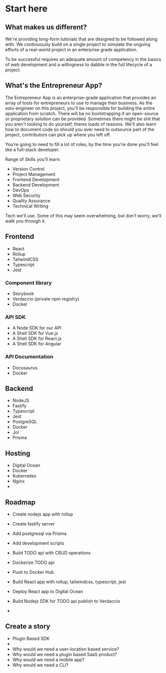 # Start here

## What makes us different?

We're providing long-form tutorials that are designed to be followed along with. We continuously build on a single project to simulate the ongoing efforts of a real-world project in an enterprise grade application.

To be successful requires an adequate amount of competency in the basics of web development and a willingness to dabble in the full lifecycle of a project.

## What's the Entrepreneur App?

The Entrepreneur App is an enterprise-grade application that provides an array of tools for entrepreneurs to use to manage their business. As the solo-engineer on this project, you'll be responsible for building the entire application from scratch. There will be no bootstrapping if an open-source or proprietary solution can be provided. Sometimes there might be shit that you aren't looking to do yourself, theres loads of reasons. We'll also learn how to document code so should you ever need to outsource part of the project, contributors can pick up where you left off.

You're going to need to fill a lot of roles, by the time you're done you'll feel like a full-stack developer.

Range of Skills you'll learn:

- Version Control
- Project Management
- Frontend Development
- Backend Development
- DevOps
- Web Security
- Quality Assurance
- Technical Writing

Tech we'll use. Some of this may seem overwhelming, but don't worry, we'll walk you through it.

## Frontend

- React
- Rollup
- TailwindCSS
- Typescript
- Jest

### Component library

- Storybook
- Verdaccio (private npm registry)
- Docker

### API SDK

- A Node SDK for our API
- A Shell SDK for Vue.js
- A Shell SDK for React.js
- A Shell SDK for Angular

### API Documentation

- Docusaurus
- Docker

## Backend

- NodeJS
- Fastify
- Typescript
- Jest
- PostgreSQL
- Docker
- Joi
- Prisma
  
## Hosting

- Digital Ocean
- Docker
- Kubernetes
- Nginx
-

## Roadmap

- Create nodejs app with rollup
- Create fastify server
- Add postgresql via Prisma
- Add development scripts
- Build TODO api with CRUD operations
- Dockerize TODO api
- Push to Docker Hub

- Build React app with rollup, tailwindcss, typescript, jest
- Deploy React app to Digital Ocean
- Build Nodejs SDK for TODO api publish to Verdaccio
-

## Create a story

- Plugin Based SDK
-
- Why would we need a user-location based service?
- Why would we need a plugin based SaaS product?
- Why would we need a mobile app?
- Why would we need a CLI?
